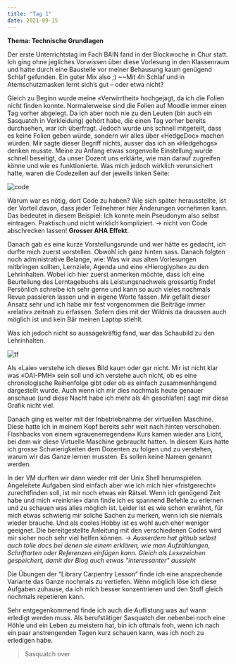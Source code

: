 ```yaml
---
title: "Tag 1"
date: 2021-09-15
---
```


**Thema: Technische Grundlagen**

Der erste Unterrichtstag im Fach BAIN fand in der Blockwoche in Chur statt. Ich ging ohne jegliches Vorwissen über diese Vorlesung in den Klassenraum und hatte durch eine Baustelle vor meiner Behausung kaum genügend Schlaf gefunden. Ein guter Mix also ;)
~~Mit 4h Schlaf und in Atemschutzmasken lernt sich’s gut – oder etwa nicht?

Gleich zu Beginn wurde meine «Verwirrtheit» hochgejagt, da ich die Folien nicht finden konnte. Normalerweise sind die Folien auf Moodle immer einen Tag vorher abgelegt. Da ich aber noch nie zu den Leuten (bin auch ein Sasquatch in Verkleidung) gehört habe, die einen Tag vorher bereits durchsehen, war ich überfragt. Jedoch wurde uns schnell mitgeteilt, dass es keine Folien geben würde, sondern wir alles über «HedgeDoc» machen würden. Mir sagte dieser Begriff nichts, ausser das ich an «Hedgehogs» denken musste. Meine zu Anfang etwas sorgenvolle Einstellung wurde schnell beseitigt, da unser Dozent uns erklärte, wie man darauf zugreifen könne und wie es funktionierte. Was mich jedoch wirklich verunsichert hatte, waren die Codezeilen auf der jeweils linken Seite:

![code](https://user-images.githubusercontent.com/90785896/135429443-45a346f0-5ab2-46df-85a0-20a4beb2f97b.jpg)

Warum war es nötig, dort Code zu haben? Wie sich später herausstellte, ist der Vorteil davon, dass jeder Teilnehmer hier Änderungen vornehmen kann. Das bedeutet in diesem Beispiel: Ich konnte mein Pseudonym also selbst eintragen. Praktisch und nicht wirklich kompliziert. -> nicht von Code abschrecken lassen! **Grosser AHA Effekt**.

Danach gab es eine kurze Vorstellungsrunde und wer hätte es gedacht, ich durfte mich zuerst vorstellen. Obwohl ich ganz hinten sass. Danach folgten noch administrative Belange, wie: Was wir aus alten Vorlesungen mitbringen sollten, Lernziele, Agenda und eine «Hieroglyphe» zu den Lehrinhalten. 
Wobei ich hier zuerst anmerken möchte, dass ich eine Beurteilung des Lerntagebuchs als Leistungsnachweis grossartig finde! Persönlich schreibe ich sehr gerne und kann so auch vieles nochmals Revue passieren lassen und in eigene Worte fassen. Mir gefällt dieser Ansatz sehr und ich habe mir fest vorgenommen die Beiträge immer «relativ» zeitnah zu erfassen. Sofern dies mit der Wildnis da draussen auch möglich ist und kein Bär meinen Laptop stiehlt.

Was ich jedoch nicht so aussagekräftig fand, war das Schaubild zu den Lehrinhalten.

![tf](https://user-images.githubusercontent.com/90785896/135429502-2514825e-4040-4788-8cb7-f7566b023f4d.png)

Als «Laie» verstehe ich dieses Bild kaum oder gar nicht. Mir ist nicht klar was «OAI-PMH» sein soll und ich verstehe auch nicht, ob es eine chronologische Reihenfolge gibt oder ob es einfach zusammenhängend dargestellt wurde. Auch wenn ich mir dies nochmals heute genauer anschaue (und diese Nacht habe ich mehr als 4h geschlafen) sagt mir diese Grafik nicht viel.

Danach ging es weiter mit der Inbetriebnahme der virtuellen Maschine. Diese hatte ich in meinem Kopf bereits sehr weit nach hinten verschoben. Flashbacks von einem «grauenerregenden» Kurs kamen wieder ans Licht, bei dem wir diese Virtuelle Maschine gebraucht hatten. In diesem Kurs hatte ich grosse Schwierigkeiten dem Dozenten zu folgen und zu verstehen, warum wir das Ganze lernen mussten. Es sollen keine Namen genannt werden.

In der VM durften wir dann wieder mit der Unix Shell herumspielen. Angeleitete Aufgaben sind einfach aber wie ich mich hier «fristgerecht» zurechtfinden soll, ist mir noch etwas ein Rätsel. Wenn ich genügend Zeit habe und mich «reinknie» dann finde ich es spannend Befehle zu erlernen und zu schauen was alles möglich ist. Leider ist es wie schon erwähnt, für mich etwas schwierig mir solche Sachen zu merken, wenn ich sie niemals wieder brauche. Und als cooles Hobby ist es wohl auch eher weniger geeignet. Die bereitgestellte Anleitung mit den verschiedenen Codes wird mir sicher noch sehr viel helfen können.
*-> Ausserdem hat github selbst auch tolle docs bei denen sie einem erklären, wie man Aufzählungen, Schriftarten oder Referenzen einfügen kann. Gleich als Lesezeichen gespeichert, damit der Blog auch etwas "interessanter" aussieht*

Die Übungen der “Library Carpentry Lesson” finde ich eine ansprechende Variante das Ganze nochmals zu vertiefen. Wenn möglich löse ich diese Aufgaben zuhause, da ich mich besser konzentrieren und den Stoff gleich nochmals repetieren kann. 

Sehr entgegenkommend finde ich auch die Auflistung was auf wann erledigt werden muss. Als berufstätiger Sasquatch der nebenbei noch eine Höhle und ein Leben zu meistern hat, bin ich oftmals froh, wenn ich nach ein paar anstrengenden Tagen kurz schauen kann, was ich noch zu erledigen habe.

>Sasquatch over




